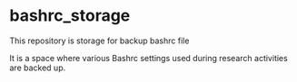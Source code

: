 # bashrc_storage

This repository is storage for backup bashrc file

It is a space where various Bashrc settings used during research activities are backed up.
